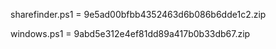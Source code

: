 
sharefinder.ps1 = 9e5ad00bfbb4352463d6b086b6dde1c2.zip

windows.ps1 = 9abd5e312e4ef81dd89a417b0b33db67.zip
